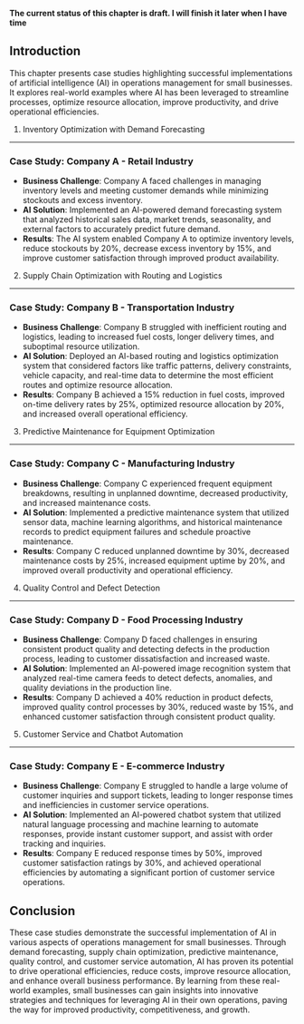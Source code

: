 **The current status of this chapter is draft. I will finish it later when I have time**

Introduction
------------

This chapter presents case studies highlighting successful implementations of artificial intelligence (AI) in operations management for small businesses. It explores real-world examples where AI has been leveraged to streamline processes, optimize resource allocation, improve productivity, and drive operational efficiencies.

1. Inventory Optimization with Demand Forecasting
-------------------------------------------------

### Case Study: Company A - Retail Industry

* **Business Challenge**: Company A faced challenges in managing inventory levels and meeting customer demands while minimizing stockouts and excess inventory.
* **AI Solution**: Implemented an AI-powered demand forecasting system that analyzed historical sales data, market trends, seasonality, and external factors to accurately predict future demand.
* **Results**: The AI system enabled Company A to optimize inventory levels, reduce stockouts by 20%, decrease excess inventory by 15%, and improve customer satisfaction through improved product availability.

2. Supply Chain Optimization with Routing and Logistics
-------------------------------------------------------

### Case Study: Company B - Transportation Industry

* **Business Challenge**: Company B struggled with inefficient routing and logistics, leading to increased fuel costs, longer delivery times, and suboptimal resource utilization.
* **AI Solution**: Deployed an AI-based routing and logistics optimization system that considered factors like traffic patterns, delivery constraints, vehicle capacity, and real-time data to determine the most efficient routes and optimize resource allocation.
* **Results**: Company B achieved a 15% reduction in fuel costs, improved on-time delivery rates by 25%, optimized resource allocation by 20%, and increased overall operational efficiency.

3. Predictive Maintenance for Equipment Optimization
----------------------------------------------------

### Case Study: Company C - Manufacturing Industry

* **Business Challenge**: Company C experienced frequent equipment breakdowns, resulting in unplanned downtime, decreased productivity, and increased maintenance costs.
* **AI Solution**: Implemented a predictive maintenance system that utilized sensor data, machine learning algorithms, and historical maintenance records to predict equipment failures and schedule proactive maintenance.
* **Results**: Company C reduced unplanned downtime by 30%, decreased maintenance costs by 25%, increased equipment uptime by 20%, and improved overall productivity and operational efficiency.

4. Quality Control and Defect Detection
---------------------------------------

### Case Study: Company D - Food Processing Industry

* **Business Challenge**: Company D faced challenges in ensuring consistent product quality and detecting defects in the production process, leading to customer dissatisfaction and increased waste.
* **AI Solution**: Implemented an AI-powered image recognition system that analyzed real-time camera feeds to detect defects, anomalies, and quality deviations in the production line.
* **Results**: Company D achieved a 40% reduction in product defects, improved quality control processes by 30%, reduced waste by 15%, and enhanced customer satisfaction through consistent product quality.

5. Customer Service and Chatbot Automation
------------------------------------------

### Case Study: Company E - E-commerce Industry

* **Business Challenge**: Company E struggled to handle a large volume of customer inquiries and support tickets, leading to longer response times and inefficiencies in customer service operations.
* **AI Solution**: Implemented an AI-powered chatbot system that utilized natural language processing and machine learning to automate responses, provide instant customer support, and assist with order tracking and inquiries.
* **Results**: Company E reduced response times by 50%, improved customer satisfaction ratings by 30%, and achieved operational efficiencies by automating a significant portion of customer service operations.

Conclusion
----------

These case studies demonstrate the successful implementation of AI in various aspects of operations management for small businesses. Through demand forecasting, supply chain optimization, predictive maintenance, quality control, and customer service automation, AI has proven its potential to drive operational efficiencies, reduce costs, improve resource allocation, and enhance overall business performance. By learning from these real-world examples, small businesses can gain insights into innovative strategies and techniques for leveraging AI in their own operations, paving the way for improved productivity, competitiveness, and growth.
